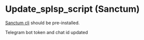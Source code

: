 # Update_splsp_script (Sanctum)

[Sanctum cli](https://github.com/igneous-labs/sanctum-spl-stake-pool-cli) should be pre-installed.

Telegram bot token and chat id updated
